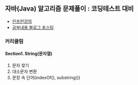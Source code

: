 ## 자바(Java) 알고리즘 문제풀이 : 코딩테스트 대비
- [인프런강의](https://inf.run/GdXk)
- [공부내용 블로그 포스팅](https://blog.naver.com/fwangjuwon/222845701505)

### 커리큘럼
#### Section1. String(문자열)
1. 문자 찾기
2. 대소문자 변환
3. 문장 속 단어(indexOf(), substring())